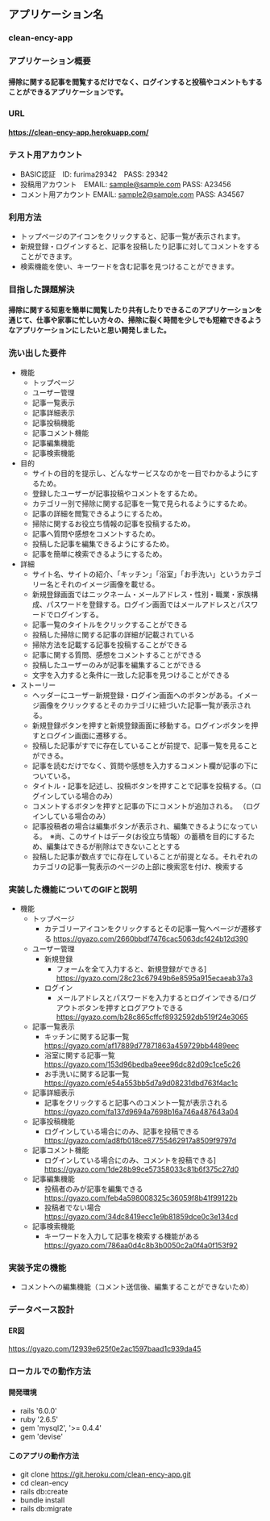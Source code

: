 ## アプリケーション名
### clean-ency-app

### アプリケーション概要
#### 掃除に関する記事を閲覧するだけでなく、ログインすると投稿やコメントもすることができるアプリケーションです。

### URL
#### <https://clean-ency-app.herokuapp.com/>

### テスト用アカウント
- BASIC認証　ID: furima29342　PASS: 29342　
- 投稿用アカウント　EMAIL: sample@sample.com PASS: A23456
- コメント用アカウント EMAIL: sample2@sample.com PASS: A34567

### 利用方法
- トップページのアイコンをクリックすると、記事一覧が表示されます。
- 新規登録・ログインすると、記事を投稿したり記事に対してコメントをすることができます。
- 検索機能を使い、キーワードを含む記事を見つけることができます。

### 目指した課題解決
#### 掃除に関する知恵を簡単に閲覧したり共有したりできるこのアプリケーションを通じて、仕事や家事に忙しい方々の、掃除に裂く時間を少しでも短縮できるようなアプリケーションにしたいと思い開発しました。

### 洗い出した要件
- 機能
    - トップページ
    - ユーザー管理
    - 記事一覧表示
    - 記事詳細表示
    - 記事投稿機能
    - 記事コメント機能
    - 記事編集機能
    - 記事検索機能
- 目的
    - サイトの目的を提示し、どんなサービスなのかを一目でわかるようにするため。
    - 登録したユーザーが記事投稿やコメントをするため。
    - カテゴリー別で掃除に関する記事を一覧で見られるようにするため。
    - 記事の詳細を閲覧できるようにするため。
    - 掃除に関するお役立ち情報の記事を投稿するため。
    - 記事へ質問や感想をコメントするため。
    - 投稿した記事を編集できるようにするため。
    - 記事を簡単に検索できるようにするため。
- 詳細
    - サイト名、サイトの紹介、「キッチン」「浴室」「お手洗い」というカテゴリー名とそれのイメージ画像を載せる。
    - 新規登録画面ではニックネーム・メールアドレス・性別・職業・家族構成、パスワードを登録する。ログイン画面ではメールアドレスとパスワードでログインする。
    - 記事一覧のタイトルをクリックすることができる
    - 投稿した掃除に関する記事の詳細が記載されている
    - 掃除方法を記載する記事を投稿することができる
    - 記事に関する質問、感想をコメントすることができる
    - 投稿したユーザーのみが記事を編集することができる
    - 文字を入力すると条件に一致した記事を見つけることができる
- ストーリー
    - ヘッダーにユーザー新規登録・ログイン画面へのボタンがある。イメージ画像をクリックするとそのカテゴリに紐づいた記事一覧が表示される。
    - 新規登録ボタンを押すと新規登録画面に移動する。ログインボタンを押すとログイン画面に遷移する。
    - 投稿した記事がすでに存在していることが前提で、記事一覧を見ることができる。
    - 記事を読むだけでなく、質問や感想を入力するコメント欄が記事の下についている。
    - タイトル・記事を記述し、投稿ボタンを押すことで記事を投稿する。（ログインしている場合のみ）
    - コメントするボタンを押すと記事の下にコメントが追加される。
    （ログインしている場合のみ）
    - 記事投稿者の場合は編集ボタンが表示され、編集できるようになっている。　※尚、このサイトはデータ(お役立ち情報）の蓄積を目的にするため、編集はできるが削除はできないこととする
    - 投稿した記事が数点すでに存在していることが前提となる。それぞれのカテゴリの記事一覧表示のページの上部に検索窓を付け、検索する


### 実装した機能についてのGIFと説明
- 機能
    - トップページ
      - カテゴリーアイコンをクリックするとその記事一覧へページが遷移する
      https://gyazo.com/2660bbdf7476cac5063dcf424b12d390
    - ユーザー管理
      - 新規登録
        - フォームを全て入力すると、新規登録ができる]
      https://gyazo.com/28c23c67949b6e8595a915ecaeab37a3
      - ログイン
        - メールアドレスとパスワードを入力するとログインできる/ログアウトボタンを押すとログアウトできる
        https://gyazo.com/b28c865cffcf8932592db519f24e3065
    - 記事一覧表示
      - キッチンに関する記事一覧
      https://gyazo.com/af17889d77871863a459729bb4489eec
      - 浴室に関する記事一覧
      https://gyazo.com/153d96bedba9eee96dc82d09c1ce5c26
      - お手洗いに関する記事一覧
      https://gyazo.com/e54a553bb5d7a9d08231dbd763f4ac1c
    - 記事詳細表示
      - 記事をクリックすると記事へのコメント一覧が表示される
      https://gyazo.com/fa137d9694a7698b16a746a487643a04
    - 記事投稿機能
      - ログインしている場合にのみ、記事を投稿できる
      https://gyazo.com/ad8fb018ce87755462917a8509f9797d
    - 記事コメント機能
      - ログインしている場合にのみ、コメントを投稿できる] https://gyazo.com/1de28b99ce57358033c81b6f375c27d0
    - 記事編集機能
      - 投稿者のみが記事を編集できる
      https://gyazo.com/feb4a598008325c36059f8b41f99122b
      - 投稿者でない場合
      https://gyazo.com/34dc8419ecc1e9b81859dce0c3e134cd
    - 記事検索機能
      - キーワードを入力して記事を検索する機能がある
      https://gyazo.com/786aa0d4c8b3b0050c2a0f4a0f153f92

### 実装予定の機能
- コメントへの編集機能（コメント送信後、編集することができないため）

### データベース設計 
#### ER図
https://gyazo.com/12939e625f0e2ac1597baad1c939da45

### ローカルでの動作方法
#### 開発環境
- rails '6.0.0'
- ruby '2.6.5'
- gem 'mysql2', '>= 0.4.4'
- gem 'devise'

#### このアプリの動作方法
- git clone https://git.heroku.com/clean-ency-app.git
- cd clean-ency
- rails db:create
- bundle install
- rails db:migrate